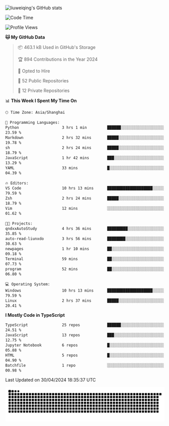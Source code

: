 ![liuweiqing's GitHub stats](https://github-readme-stats.vercel.app/api?username=14790897&show_icons=true&locale=cn&include_all_commits=true&count_private=true)

<!--START_SECTION:waka-->
![Code Time](http://img.shields.io/badge/Code%20Time-985%20hrs%2052%20mins-blue)

![Profile Views](http://img.shields.io/badge/Profile%20Views-39-blue)

**🐱 My GitHub Data** 

> 📦 463.1 kB Used in GitHub's Storage 
 > 
> 🏆 894 Contributions in the Year 2024
 > 
> 💼 Opted to Hire
 > 
> 📜 52 Public Repositories 
 > 
> 🔑 12 Private Repositories 
 > 
📊 **This Week I Spent My Time On** 

```text
🕑︎ Time Zone: Asia/Shanghai

💬 Programming Languages: 
Python                   3 hrs 1 min         ██████░░░░░░░░░░░░░░░░░░░   23.59 % 
Markdown                 2 hrs 32 mins       █████░░░░░░░░░░░░░░░░░░░░   19.78 % 
sh                       2 hrs 24 mins       █████░░░░░░░░░░░░░░░░░░░░   18.79 % 
JavaScript               1 hr 42 mins        ███░░░░░░░░░░░░░░░░░░░░░░   13.29 % 
YAML                     33 mins             █░░░░░░░░░░░░░░░░░░░░░░░░   04.39 % 

🔥 Editors: 
VS Code                  10 hrs 13 mins      ████████████████████░░░░░   79.59 % 
Zsh                      2 hrs 24 mins       █████░░░░░░░░░░░░░░░░░░░░   18.79 % 
Vim                      12 mins             ░░░░░░░░░░░░░░░░░░░░░░░░░   01.62 % 

🐱‍💻 Projects: 
qndxxAutoStudy           4 hrs 36 mins       █████████░░░░░░░░░░░░░░░░   35.85 % 
auto-read-liunxdo        3 hrs 56 mins       ████████░░░░░░░░░░░░░░░░░   30.63 % 
newpages                 1 hr 10 mins        ██░░░░░░░░░░░░░░░░░░░░░░░   09.18 % 
Terminal                 59 mins             ██░░░░░░░░░░░░░░░░░░░░░░░   07.73 % 
program                  52 mins             ██░░░░░░░░░░░░░░░░░░░░░░░   06.80 % 

💻 Operating System: 
Windows                  10 hrs 13 mins      ████████████████████░░░░░   79.59 % 
Linux                    2 hrs 37 mins       █████░░░░░░░░░░░░░░░░░░░░   20.41 % 
```

**I Mostly Code in TypeScript** 

```text
TypeScript               25 repos            ██████░░░░░░░░░░░░░░░░░░░   24.51 % 
JavaScript               13 repos            ███░░░░░░░░░░░░░░░░░░░░░░   12.75 % 
Jupyter Notebook         6 repos             █░░░░░░░░░░░░░░░░░░░░░░░░   05.88 % 
HTML                     5 repos             █░░░░░░░░░░░░░░░░░░░░░░░░   04.90 % 
Batchfile                1 repo              ░░░░░░░░░░░░░░░░░░░░░░░░░   00.98 % 
```




 Last Updated on 30/04/2024 18:35:37 UTC
<!--END_SECTION:waka-->

<picture>
  <source media="(prefers-color-scheme: dark)" srcset="https://raw.githubusercontent.com/14790897/14790897/output/github-contribution-grid-snake-dark.svg" />
  <source media="(prefers-color-scheme: light)" srcset="https://raw.githubusercontent.com/14790897/14790897/output/github-contribution-grid-snake.svg" />
  <img alt="github-snake" src="https://raw.githubusercontent.com/14790897/14790897/output/github-contribution-grid-snake.svg" />
</picture>
